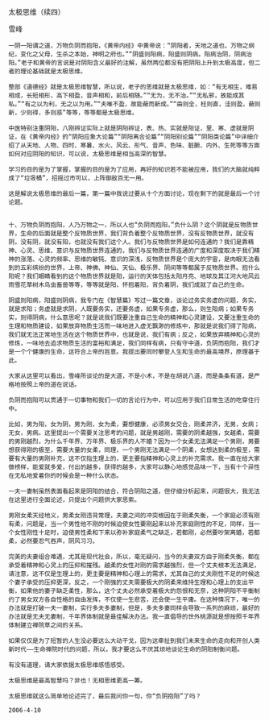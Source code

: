 太极思维（续四）

雪峰


    一阴一阳谓之道，万物负阴而抱阳，《黄帝内经》中黄帝说：“阴阳者，天地之道也，万物之纲纪，变化之父母，生杀之本始，神明之府也。”“阴盛则阳病，阳盛则阴病。阳病治阴，阴病治阳。”老子和黄帝的言说是对阴阳含义最好的注解，虽然两位都没有把阴阳上升到太极高度，但二者的理论基础就是太极思维。

    整部《道德经》就是太极思维智慧，所以说，老子的思维就是太极思维，如：“有无相生，难易相成，长短相形，高下相盈，音声相和，前后相随。”“无为，无不治。”“无私邪，故能成其私。”“有之以为利，无之以为用。”“夫唯不盈，故能蔽而新成。”“曲则全，枉则直，洼则盈，蔽则新，少则得，多则惑”等等，等等都是太极思维。

    中医特别注重阴阳，八刚辨证实际上就是阴阳辨证，表、热、实就是阳证，里、寒、虚就是阴证，在《黄帝内经》的“阴阳应象大论篇”“阴阳离合论篇”“阴阳别论篇”“阴阳类论篇”中详细介绍了从天地、人物、四时、寒暑、水火、风云、形气、音声、色味、脏腑、内外、生死等等方面如何对应阴阳的知识，可以说，太极思维是相当高深的智慧。

    学习的目的是为了掌握，掌握的目的是为了应用，再好的知识若不能被应用，我们的大脑就纯粹成了“垃圾桶”，招摇过市可以，上阵御敌百无一用。

    这是解说太极思维的最后一篇，第一篇中我说过要从十个方面讨论，现在剩下的就是最后一个讨论题。


    十、万物负阴而抱阳，人乃万物之一，所以人也“负阴而抱阳，”负什么阴？这个阴就是反物质世界，生命的后面就是整个反物质世界，我们背负着整个反物质世界，没有反物质世界，就没有阴，没有阴，就没有阳，也就没有我们这个人。我们与反物质世界是如何连通的？我们是靠精神、心灵、思维、意识与反物质世界连通的，我们与反物质世界连通的广度和深度取决于我们精神的涨落、心灵的频率、思维的敏钝、意识的深浅，反物质世界是个庞大的宇宙，是肉眼无法看到的五彩缤纷的世界，上帝、神佛、神仙、天仙、极乐界、阴间等等都属于反物质世界。抱什么阳呢？我们眼睛看到的这个物质世界就是阳，运行的天体包括太阳月亮、地球及其江河大地风云雨雪花草树木鸟虫畜兽等等，等等就是阳，怀抱着阳，背负着阴，我们成就了自己的生命。

    阴盛则阳病，阳盛则阴病，我专门在《智慧篇》写过一篇文章，谈论过务实务虚的问题，务实，就是求阳；务虚就是求阴，人既要务实，还要务虚，如果专务虚，那么，则生阳病；如果专务实，则得阴病，什么意思呢？就是说我们既要注重自己生命的精神和心灵建设，又要注重生命的生理和物质建设，如果放弃物质生活而一味地进入虚无飘渺的修炼中，那就是说我们得了阳病，我们就无法正常地生活在这个物质世界中，也就是说，我们有病；反之，如果放弃精神和心灵的修炼，一味地去追求物质生活的富裕和满足，我们同样有病，只有守中道，负阴而抱阳，我们才是一个个健康的生命，这符合上帝的旨意。我提出要同时攀登人生和生命的最高境界，原理基于此。

    大家从这里可以看出，雪峰所谈论的是大道，不是小术，不是在胡说八道，而是条条有道，是严格地按照上帝的道在说话。

    负阴而抱阳可以贯通于一切事物和我们一切的言论行为中，可以应用于我们日常生活的吃穿住行中。

    比如，男为阳，女为阴，男为刚，女为柔，要想健康，必须男女交合，刚柔并济，无男，女病；无女，男病。这里提出一个需要关注思考的问题，就是男越刚，需要的阴柔越强，女越柔，需要的男刚越烈，为什么千年界、万年界、极乐界的人不婚？因为一个女柔无法满足一个男刚，男要想获得刚的极至，需要大量的女柔，同理，一个男刚无法满足一个阴柔，女想达到柔的极至，需要有大量的男刚补充，这不仅指生理上的，更主要指精神和心灵上的补充需求。我一直在给大家做榜样，能爱就多爱，付出的越多，获得的越多，大家可以静心地感觉品味一下，当有十个异性在无私地爱着你的时候会是一种什么状态。

    一夫一妻制虽然表面看起来是阴阳的结合，符合阴阳之道，但仔细分析起来，问题很大，我无法在这里进行全面论述，只提出个问题供大家思索。

    男刚女柔天经地义，男柔女刚违背常理，夫妻之间的冲突根因在于刚柔失衡，一个家庭必须有刚有柔，问题是，当一个男性他不刚的时候迫使女性要刚起来以补充家庭刚性的不足，同样，当一个女性刚性十足时，迫使男性柔和下来以弥补家庭柔气之缺乏，若都刚，必然要吵架离婚，若都柔，必然要忍气吞声，阴风习习。

    完美的夫妻组合难遇，尤其是现代社会，所以，毫无疑问，当今的夫妻双方由于刚柔失衡，都在承受着精神和心灵上的压抑和摧残。越柔的女性对刚的需求越强烈，但一个丈夫根本无法满足，请注意，这不仅是生理上的，更主要是精神和心理上的需求，尤其自己的丈夫刚性不足的时候这个妻子承受的压抑更深，反之，一个刚强的丈夫需要极大的阴柔来维持生理和心理上的支出平衡，如果他的妻子缺乏柔性，那么，这个丈夫必然承受着极大的怨恨和无奈，这种阴阳不平衡制约了男女双方各自性格的自由发挥，不仅使一生悲苦，还会使一生平庸。在这种情况下，唯一的办法就是打破一夫一妻制，实行多夫多妻制，但是，多夫多妻同样会导致一系列的麻烦，最好的办法就是无夫无妻制，千年界体制就是最佳解决办法。我一直倡导的世外桃源就是想按照千年界体制建立禅院草之间的关系。

    如果仅仅是为了短暂的人生没必要这么大动干戈，因为这牵扯到我们未来生命的走向和开创人类新时代——生命禅院时代的问题，所以，我才要这么不厌其烦地谈论生命的阴阳制衡问题。

    有没有道理，请大家依据太极思维感悟感受。

    太极思维是最高智慧吗？非也！无相思维更高一筹。

    太极思维就这么简单地论述完了，最后我问你一句，你“负阴抱阳”了吗？

    2006-4-10



